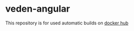 # veden-angular
This repository is for used automatic builds on [docker hub](https://hub.docker.com/r/theryaz/veden-angular/)
